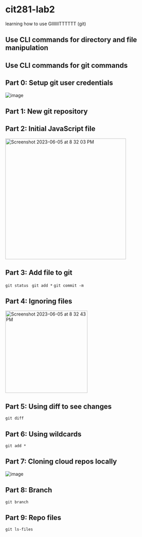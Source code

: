 # cit281-lab2
learning how to use GIIIIIITTTTTT (git) 
## Use CLI commands for directory and file manipulation
## Use CLI commands for git commands
## Part 0: Setup git user credentials
![image](https://github.com/mmathes2/cit281-lab2/assets/134009490/20de59d5-10bb-4480-b8d1-7be5ea33cf74)

## Part 1: New git repository
## Part 2: Initial JavaScript file
<img width="376" alt="Screenshot 2023-06-05 at 8 32 03 PM" src="https://github.com/mmathes2/cit281-lab2/assets/134009490/b02e9b50-137d-4db7-9c04-8d102d25831d">

## Part 3: Add file to git
```git status ```
```git add *```
```git commit -m ```
## Part 4: Ignoring files
<img width="256" alt="Screenshot 2023-06-05 at 8 32 43 PM" src="https://github.com/mmathes2/cit281-lab2/assets/134009490/c182d40b-c1eb-42b3-bbed-46ef1d0025f5">

## Part 5: Using diff to see changes
```git diff```
## Part 6: Using wildcards
```git add * ```
## Part 7: Cloning cloud repos locally
![image](https://github.com/mmathes2/cit281-lab2/assets/134009490/174dd299-844d-4738-bd1f-8a3d31930ca8)

## Part 8: Branch
```git branch ```
## Part 9: Repo files
```git ls-files ```
